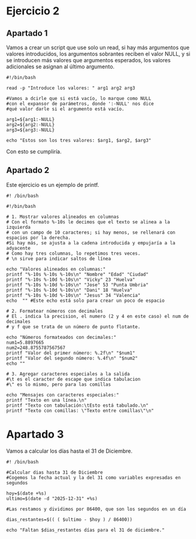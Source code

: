 # Ejercicio 2

## Apartado 1
Vamos a crear un script que use solo un read, si hay más argumentos que valores introducidos, los argumentos sobrantes reciben el valor NULL,
y si se introducen más valores que argumentos esperados, los valores adicionales se asignan al último argumento.
~~~
#!/bin/bash

read -p "Introduce los valores: " arg1 arg2 arg3 

#Vamos a dcirle que si está vacío, lo marque como NULL
#con el expansor de parámetros, donde ':-NULL' nos dice 
#qué valor darle si el argumento está vacío.

arg1=${arg1:-NULL}
arg2=${arg2:-NULL}
arg3=${arg3:-NULL}

echo "Estos son los tres valores: $arg1, $arg2, $arg3"
~~~
Con esto se cumpliría. 

## Apartado 2
Este ejercicio es un ejemplo de printf.  
~~~
#! /bin/bash

#!/bin/bash

# 1. Mostrar valores alineados en columnas
# Con el formato %-10s le decimos que el texto se alinea a la izquierda
# con un campo de 10 caracteres; si hay menos, se rellenará con espacios por la derecha.
#Si hay más, se ajusta a la cadena introducida y empujaría a la adyacente
# Como hay tres columnas, lo repetimos tres veces.
# \n sirve para indicar saltos de línea

echo "Valores alineados en columnas:"
printf "%-10s %-10s %-10s\n" "Nombre" "Edad" "Ciudad"
printf "%-10s %-10d %-10s\n" "Vicky" 23 "Huelva"
printf "%-10s %-10d %-10s\n" "Jose" 53 "Punta Umbria"
printf "%-10s %-10d %-10s\n" "Dani" 18 "Huelva"
printf "%-10s %-10d %-10s\n" "Jesus" 34 "Valencia"
echo  "" #Este echo está solo para crear un poco de espacio

# 2. Formatear números con decimales
# El . indica la precision, el numero (2 y 4 en este caso) el num de decimales
# y f que se trata de un número de punto flotante.

echo "Números formateados con decimales:"
num1=5.8897665
num2=248.8755787567567
printf "Valor del primer número: %.2f\n" "$num1"
printf "Valor del segundo número: %.4f\n" "$num2"
echo ""

# 3. Agregar caracteres especiales a la salida
#\t es el caracter de escape que indica tabulacion
#\" es lo mismo, pero para las comillas

echo "Mensajes con caracteres especiales:"
printf "Texto en una línea.\n"
printf "Texto con tabulación:\tEsto está tabulado.\n"
printf "Texto con comillas: \"Texto entre comillas\"\n"
~~~

# Apartado 3  
Vamos a calcular los días hasta el 31 de Diciembre. 

~~~
#! /bin/bash

#Calcular dias hasta 31 de Diciembre
#Cogemos la fecha actual y la del 31 como variables expresadas en segundos

hoy=$(date +%s)
ultimo=$(date -d "2025-12-31" +%s)

#Las restamos y dividimos por 86400, que son los segundos en un día 

dias_restantes=$(( ( $ultimo - $hoy ) / 86400))

echo "Faltan $dias_restantes días para el 31 de diciembre."
~~~



